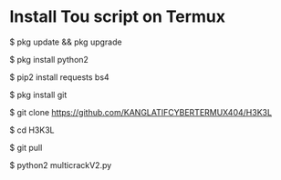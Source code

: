 # Install Tou script on Termux

$ pkg update && pkg upgrade

$ pkg install python2

$ pip2 install requests bs4

$ pkg install git

$ git clone https://github.com/KANGLATIFCYBERTERMUX404/H3K3L

$ cd H3K3L

$ git pull

$ python2 multicrackV2.py
